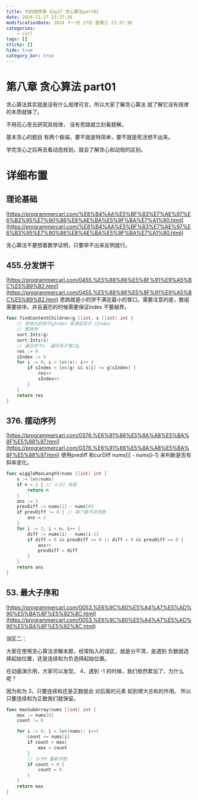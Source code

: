 ```yaml
---
title: 代码随想录 day27 贪心算法part01
date: 2024-11-27 23:37:36
modificationDate: 2024 十一月 27日 星期三 23:37:36
categories: 
	- carl
tags: []
sticky: []
hide: true
category_bar: true
---
```



# 第八章 贪心算法 part01

贪心算法其实就是没有什么规律可言，所以大家了解贪心算法 就了解它没有规律的本质就够了。

不用花心思去研究其规律， 没有思路就立刻看题解。

基本贪心的题目 有两个极端，要不就是特简单，要不就是死活想不出来。

学完贪心之后再去看动态规划，就会了解贪心和动规的区别。

# 详细布置

## 理论基础

[https://programmercarl.com/%E8%B4%AA%E5%BF%83%E7%AE%97%E6%B3%95%E7%90%86%E8%AE%BA%E5%9F%BA%E7%A1%80.html](https://programmercarl.com/%E8%B4%AA%E5%BF%83%E7%AE%97%E6%B3%95%E7%90%86%E8%AE%BA%E5%9F%BA%E7%A1%80.html)

贪心算法不要想着数学证明，只要举不出来反例就行。

## 455.分发饼干

[https://programmercarl.com/0455.%E5%88%86%E5%8F%91%E9%A5%BC%E5%B9%B2.html](https://programmercarl.com/0455.%E5%88%86%E5%8F%91%E9%A5%BC%E5%B9%B2.html)
思路就是小的饼干满足最小的胃口。需要注意的是，数组需要排序。并且遍历的时候需要保证index 不要越界。


```go
func findContentChildren(g []int, s []int) int {
	// 使用大的饼干gIndex 来满足孩子 sIndex
	// 都排序
    sort.Ints(g)
	sort.Ints(s)
	// 遍历饼干s  遍历孩子胃口g
	res := 0
	sIndex := 0
	for i := 0; i < len(s); i++ {
		if sIndex < len(g) && s[i] >= g[sIndex] {
			res++
			sIndex++
		} 
	}
	return res
}


```


## 376. 摆动序列

[https://programmercarl.com/0376.%E6%91%86%E5%8A%A8%E5%BA%8F%E5%88%97.html](https://programmercarl.com/0376.%E6%91%86%E5%8A%A8%E5%BA%8F%E5%88%97.html)
使用prediff 和curDiff nums[i] - nums[i-1] 来判断是否有斜率变化。

```go
func wiggleMaxLength(nums []int) int {
	n := len(nums)
	if n < 2 { // 小于2 场景
		return n
	}
	ans := 1
	prevDiff := nums[1] - nums[0]
	if prevDiff != 0 { // 两个数不同场景
		ans = 2
	}
	for i := 2; i < n; i++ {
		diff := nums[i] - nums[i-1]
		if diff > 0 && prevDiff <= 0 || diff < 0 && prevDiff >= 0 {
			ans++
			prevDiff = diff
		}
	}
	return ans
}

```

## 53. 最大子序和

[https://programmercarl.com/0053.%E6%9C%80%E5%A4%A7%E5%AD%90%E5%BA%8F%E5%92%8C.html](https://programmercarl.com/0053.%E6%9C%80%E5%A4%A7%E5%AD%90%E5%BA%8F%E5%92%8C.html)

误区二：

大家在使用贪心算法求解本题，经常陷入的误区，就是分不清，是遇到 负数就选择起始位置，还是连续和为负选择起始位置。

在动画演示用，大家可以发现， 4，遇到 -1 的时候，我们依然累加了，为什么呢？

因为和为 3，只要连续和还是正数就会 对后面的元素 起到增大总和的作用。 所以只要连续和为正数我们就保留。
```go
func maxSubArray(nums []int) int {
    max := nums[0]
    count := 0

    for i := 0; i < len(nums); i++{
        count += nums[i]
        if count > max{
            max = count
        }
        // 小于0 重新开始
        if count < 0 {
            count = 0
        }
    } 
    return max
}
```
